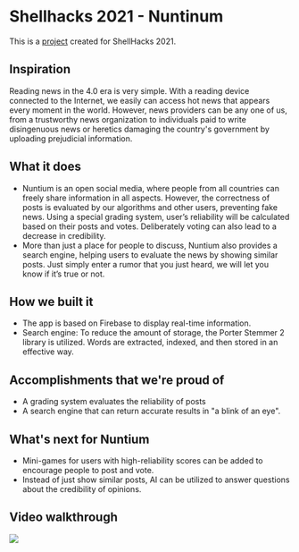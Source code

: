 # Shellhacks 2021 - Nuntinum

This is a [project](https://devpost.com/software/nuntium) created for ShellHacks 2021.

## Inspiration
Reading news in the 4.0 era is very simple. With a reading device connected to the Internet, we easily can access hot news that appears every moment in the world. However, news providers can be any one of us, from a trustworthy news organization to individuals paid to write disingenuous news or heretics damaging the country's government by uploading prejudicial information. 

## What it does
- Nuntium is an open social media, where people from all countries can freely share information in all aspects. However, the correctness of posts is evaluated by our algorithms and other users, preventing fake news. Using a special grading system, user’s reliability will be calculated based on their posts and votes. Deliberately voting can also lead to a decrease in credibility.
- More than just a place for people to discuss, Nuntium also provides a search engine, helping users to evaluate the news by showing similar posts. Just simply enter a rumor that you just heard, we will let you know if it’s true or not.

## How we built it
- The app is based on Firebase to display real-time information. 
- Search engine: To reduce the amount of storage, the Porter Stemmer 2 library is utilized. Words are extracted, indexed, and then stored in an effective way.  

## Accomplishments that we're proud of
- A grading system evaluates the reliability of posts
- A search engine that can return accurate results in "a blink of an eye".

## What's next for Nuntium
- Mini-games for users with high-reliability scores can be added to encourage people to post and vote.
- Instead of just show similar posts, AI can be utilized to answer questions about the credibility of opinions.

## Video walkthrough
![](demo.gif)
